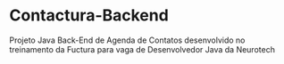 # Contactura-Backend
Projeto Java Back-End de Agenda de Contatos desenvolvido no  treinamento da Fuctura para vaga de Desenvolvedor Java da Neurotech
